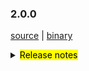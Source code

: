 ### 2.0.0

 [source](https://github.com/seata/seata/archive/v2.0.0.zip) |
 [binary](https://github.com/seata/seata/releases/download/v2.0.0/seata-server-2.0.0.zip) 

<details>
  <summary><mark>Release notes</mark></summary>

### Seata 2.0.0

Seata 2.0.0 发布。

Seata 是一款开源的分布式事务解决方案，提供高性能和简单易用的分布式事务服务。

此版本更新如下：

### feature：
- [[#5165](https://github.com/seata/seata/pull/5165)] TCC结构拆分，支持API方式接入。增加集成层模块（seata-integration-tx-api），对事务流程定义以及代理部分增强。
- [[#5352](https://github.com/seata/seata/pull/5352)] 在TCC Business Action Context中集成jackson和gson序列化功能
- [[#5377](https://github.com/seata/seata/pull/5377)] 使AbstractHttpExecutor类支持PUT方式的请求
- [[#5396](https://github.com/seata/seata/pull/5396)] TC 异常日志指标采集
- [[#5118](https://github.com/seata/seata/pull/5118)] 支持二阶段并行下发执行
- [[#5529](https://github.com/seata/seata/pull/5529)] docker镜像支持注入JVM参数到容器
- [[#3887](https://github.com/seata/seata/pull/3887)] 增加AT模式的SQLServer数据库支持
- [[#4033](https://github.com/seata/seata/pull/4033)] 增加ServerDB存储模式的SQLServer支持
- [[#5717](https://github.com/seata/seata/pull/5717)] 兼容1.4.2及以下版本的file.conf/registry.conf配置
- [[#5842](https://github.com/seata/seata/pull/5842)] 构建docker 镜像时添加相关git信息,方便定位代码关系
- [[#5902](https://github.com/seata/seata/pull/5902)] 支持IPv6网络环境
- [[#5907](https://github.com/seata/seata/pull/5907)] 增加AT模式的PolarDB-X 2.0数据库支持
- [[#5932](https://github.com/seata/seata/pull/5932)] AT模式支持达梦数据库
- [[#5946](https://github.com/seata/seata/pull/5946)] 增加sqlserver对控制台分页接口的适配
- [[#5226](https://github.com/seata/seata/pull/5226)] 支持Raft集群部署和事务存储模式

### bugfix：
- [[#5677](https://github.com/seata/seata/pull/5677)]  修复saga模式下serviceTask入参autoType转化失败问题
- [[#5194](https://github.com/seata/seata/pull/5194)] 修复使用Oracle作为服务端DB存储时的建表失败问题
- [[#5021](https://github.com/seata/seata/pull/5201)] 修复 JDK17 下获取 Spring 原始代理对象失败的问题
- [[#5023](https://github.com/seata/seata/pull/5203)] 修复 `seata-core` 模块传递依赖冲突
- [[#5224](https://github.com/seata/seata/pull/5224)] 修复 oracle初始化脚本索引名重复的问题
- [[#5233](https://github.com/seata/seata/pull/5233)] 修复LoadBalance相关配置不一致的问题
- [[#5245](https://github.com/seata/seata/pull/5245)] 修复不完整的distribution模块依赖
- [[#5239](https://github.com/seata/seata/pull/5239)] 修复当使用JDK代理时，`getConfig` 方法获取部分配置时抛出 `ClassCastException` 异常的问题
- [[#5266](https://github.com/seata/seata/pull/5265)] 修复控制台全局锁查询接口查到了已释放的锁
- [[#5282](https://github.com/seata/seata/pull/5282)] 修复并行rm请求处理时数组索引越界问题
- [[#5294](https://github.com/seata/seata/pull/5294)] 修复AT模式下pgsql/oracle的主键列自增的问题
- [[#5298](https://github.com/seata/seata/pull/5298)] 事务提交或回滚超时不移除global session
- [[#5304](https://github.com/seata/seata/pull/5304)] 移除基于文件存储恢复时的RollbackRetryTimeout事务
- [[#5310](https://github.com/seata/seata/pull/5310)] 修复生成update前后镜像sql不对关键字转义的bug
- [[#5318](https://github.com/seata/seata/pull/5318)] 修复jdk8 中 G1 参数
- [[#5330](https://github.com/seata/seata/pull/5330)] 修复单元测试中发现的bug
- [[#5337](https://github.com/seata/seata/pull/5337)] 修复feature#5165中关于spring使用环境下，多interceptor排序问题，同时修复order一致时无法使用BeforeTransaction(AfterTransaction)事务排序问题
- [[#5347](https://github.com/seata/seata/pull/5347)] 修复控制台打印 `unauthorized error` 问题
- [[#5355](https://github.com/seata/seata/pull/5355)] 修复自定义context-path时的问题
- [[#5362](https://github.com/seata/seata/pull/5362)] 修复当TC端回滚返回RollbackFailed时，自定义FailureHandler的方法未执行
- [[#5372](https://github.com/seata/seata/pull/5372)] 修复客户侧事务提交前超时未执行hook和failureHandler的问题
- [[#4734](https://github.com/seata/seata/pull/4734)] 修复AT模式下新增字段产生的字段找不到
- [[#5426](https://github.com/seata/seata/pull/5426)] 修复不能获取GlobalTransactional注解问题
- [[#5478](https://github.com/seata/seata/pull/5478)] 修复提交事务时事务已完成不抛出异常问题
- [[#5491](https://github.com/seata/seata/pull/5491)] 修复日志中不打印方法名的问题
- [[#5449](https://github.com/seata/seata/pull/5449)] 修复Oracle XA模式 start 重入问题
- [[#5531](https://github.com/seata/seata/pull/5531)] 修复读取logback文件路径错误的问题
- [[#5523](https://github.com/seata/seata/pull/5523)] 修复 GlobalStatus=9 在DB存储模式无法清除的问题
- [[#5558](https://github.com/seata/seata/pull/5558)] 修复mariadb回滚失败的问题
- [[#5556](https://github.com/seata/seata/pull/5556)] 修复 oracle 插入 undolog 失败问题
- [[#5579](https://github.com/seata/seata/pull/5579)] 修复 resourceId 为空时，获取 RM_CHANNELS 空指针问题
- [[#5577](https://github.com/seata/seata/pull/5577)] 修复 grpc拦截器解绑xid失败问题
- [[#5594](https://github.com/seata/seata/pull/5594)] 修复participant情况下的重复日志
- [[#5604](https://github.com/seata/seata/pull/5604)] 修复在DB模式下 `asyncCommit` 和 `queueToRetryCommit` 两个方法总是失败的问题
- [[#5661](https://github.com/seata/seata/pull/5661)] 修复connectionProxyXA连接复用时timeout为null
- [[#5678](https://github.com/seata/seata/pull/5675)] 修复 xxx.grouplist 和 grouplist.xxx 配置项兼容问题
- [[#5715](https://github.com/seata/seata/pull/5715)] 修复取中划线配置项错误问题
- [[#5748](https://github.com/seata/seata/pull/5748)] 修复在某些情况下，业务sql中主键字段名大小写与表元数据中的不一致，导致回滚失败
- [[#5745](https://github.com/seata/seata/pull/5745)] 修复不满足 sofa-rpc 中 setAttachment 方法的参数前缀要求问题
- [[#5772](https://github.com/seata/seata/pull/5762)] 修复TableMetaCache的一些字段类型，避免溢出
- [[#5787](https://github.com/seata/seata/pull/5794)] 解决redis作为注册中心时cluster无法自定义的BUG
- [[#5810](https://github.com/seata/seata/pull/5810)] 修复druid依赖冲突导致的XA事务开始异常与回滚失败
- [[#5821](https://github.com/seata/seata/pull/5821)] 修复insert executor对关键字未转义的问题
- [[#5835](https://github.com/seata/seata/pull/5835)] bugfix: 修复当 XA 事务失败回滚后，TC 还会继续重试回滚的问题
- [[#5881](https://github.com/seata/seata/pull/5880)] 修复事务回滚时锁未删除的问题
- [[#5930](https://github.com/seata/seata/pull/5930)] 修复存储为redis哨兵模式下哨兵密码缺失的问题
- [[#5958](https://github.com/seata/seata/pull/5958)] 在二阶段提交状态下发生重选时需要进行解除全局锁
- [[#5971](https://github.com/seata/seata/pull/5971)] 修复某些未弃用的配置显示"已弃用"
- [[#5977](https://github.com/seata/seata/pull/5977)] 修复当raft server关闭时,rpc server未关闭的问题
- [[#5954](https://github.com/seata/seata/pull/5954)] 修复保存的分支会话状态与实际的分支会话状态不一致的问题
- [[#5990](https://github.com/seata/seata/pull/5990)] 修复redis sentinel master node 宕机时，lua脚本未同步的问题


### optimize：
- [[#5966](https://github.com/seata/seata/pull/5966)] Saga 表达式解耦并统一格式
- [[#5928](https://github.com/seata/seata/pull/5928)] 增加Saga模式状态机语义验证阶段
- [[#5208](https://github.com/seata/seata/pull/5208)] 优化多次重复获取Throwable#getCause问题
- [[#5212](https://github.com/seata/seata/pull/5212)] 优化不合理的日志信息级别
- [[#5237](https://github.com/seata/seata/pull/5237)] 优化异常日志打印(EnhancedServiceLoader.loadFile#cahtch)
- [[#5243](https://github.com/seata/seata/pull/5243)] 升级 kryo 5.4.0 优化对jdk17的兼容性
- [[#5153](https://github.com/seata/seata/pull/5153)] 只允许AT去尝试跨RM获取channel
- [[#5177](https://github.com/seata/seata/pull/5177)] 如果 `server.session.enable-branch-async-remove` 为真，异步删除分支，同步解锁。
- [[#4858](https://github.com/seata/seata/pull/4858)] 重构优化 SessionManager 用法
- [[#4881](https://github.com/seata/seata/pull/4881)] 重新划分 SessionManager和SessionLifecycleListener 用法
- [[#5273](https://github.com/seata/seata/pull/5273)] 优化`protobuf-maven-plugin`插件的编译配置，解决高版本的命令行过长问题
- [[#5278](https://github.com/seata/seata/pull/5278)] 清理sessionmanager多例模式遗留代码
- [[#5302](https://github.com/seata/seata/pull/5302)] 移除启动脚本的-Xmn参数
- [[#4880](https://github.com/seata/seata/pull/4880)] 优化提交和回滚遇到异常时的日志输出
- [[#5322](https://github.com/seata/seata/pull/5322)] 优化SPI加载日志
- [[#5323](https://github.com/seata/seata/pull/5323)] 为全局事务超时日志添加时间信息
- [[#5328](https://github.com/seata/seata/pull/5333)] 为全局事务和事务存储的Redis模式，增加对应的lua实现
- [[#5341](https://github.com/seata/seata/pull/5341)] 优化 gRPC TCC模式
- [[#5342](https://github.com/seata/seata/pull/5342)] 优化 TCC fence log 清理定时任务的 delay 参数值检查
- [[#5325](https://github.com/seata/seata/pull/5325)] 添加配置中心、注册中心类型以及存储模式日志信息
- [[#5351](https://github.com/seata/seata/pull/5351)] 优化 TCC 模式下的 RPC filter
- [[#5354](https://github.com/seata/seata/pull/5354)] 重构 RPC 集成模块
- [[#5370](https://github.com/seata/seata/pull/5370)] 优化事务失败处理 handler
- [[#5461](https://github.com/seata/seata/pull/5461)] 优化 license workflow
- [[#5464](https://github.com/seata/seata/pull/5464)] 修复saga模式全局事务状态始终为Begin的问题
- [[#5456](https://github.com/seata/seata/pull/5456)] 重构 ColumnUtils 和 EscapeHandler
- [[#5438](https://github.com/seata/seata/pull/5438)] 优化code style检测属性
- [[#5471](https://github.com/seata/seata/pull/5471)] 优化客户侧事务日志
- [[#5485](https://github.com/seata/seata/pull/5485)] 优化Server日志输出
- [[#4907](https://github.com/seata/seata/pull/4907)] 调整二阶段result线程池大小及优化代码
- [[#5487](https://github.com/seata/seata/pull/5487)] 将branchsession中的lockholder增加final修饰
- [[#5519](https://github.com/seata/seata/pull/5519)] 优化 Oracle FenceHandler
- [[#5501](https://github.com/seata/seata/pull/5501)] 支持乐观锁方式更新事务状态
- [[#5419](https://github.com/seata/seata/pull/5419)] 优化镜像发布流水线支持jdk8/17和支持maven 3.9.0
- [[#5549](https://github.com/seata/seata/pull/5549)] 优化 gpg key 和 发布流水线
- [[#5576](https://github.com/seata/seata/pull/5576)] 仅当 useTCCFence 设置为 true 时，才开启 Fence 表清理任务
- [[#5623](https://github.com/seata/seata/pull/5623)] 优化异步提交线程和重试线程之间可能存在的冲突
- [[#5553](https://github.com/seata/seata/pull/5553)] 支持表和列元数据大小写敏感设置
- [[#5644](https://github.com/seata/seata/pull/5644)] 优化Server日志输出
- [[#5680](https://github.com/seata/seata/pull/5680)] 优化大小写转义符
- [[#5714](https://github.com/seata/seata/pull/5714)] 优化分布式锁竞争日志
- [[#5723](https://github.com/seata/seata/pull/5723)] 优化docker镜像的默认时区
- [[#5779](https://github.com/seata/seata/pull/5779)] 删除无用的输出日志并统一日志输出路径
- [[#5802](https://github.com/seata/seata/pull/5802)] 优化server端事务隔离级别为读已提交
- [[#5783](https://github.com/seata/seata/pull/5783)] 支持nacos上application name配置
- [[#5524](https://github.com/seata/seata/pull/5524)] 支持 seata-server.sh 中的更多操作命令
- [[#5836](https://github.com/seata/seata/pull/5836)] 分离mariadb和mysql的AT实现
- [[#5869](https://github.com/seata/seata/pull/5869)] 优化一些小的语法
- [[#5885](https://github.com/seata/seata/pull/5885)] 优化ConnectionProxyXA中的日志
- [[#5894](https://github.com/seata/seata/pull/5894)] 移除无license组件
- [[#5895](https://github.com/seata/seata/pull/5895)] 移除7z压缩支持
- [[#5896](https://github.com/seata/seata/pull/5896)] 移除 mariadb.jdbc 依赖
- [[#5384](https://github.com/seata/seata/pull/5384)] 统一版本号管理，只需维护 `build/pom.xml` 中的版本号即可。
- [[#5419](https://github.com/seata/seata/pull/5419)] 发布基于多个java版本的docker镜像
- [[#5829](https://github.com/seata/seata/pull/5829)] 修正 `codecov chart` 不展示的问题
- [[#5878](https://github.com/seata/seata/pull/5878)] 优化 `httpcore` 和 `httpclient` 的依赖定义
- [[#5917](https://github.com/seata/seata/pull/5917)] 升级 native-lib-loader 版本
- [[#5926](https://github.com/seata/seata/pull/5926)] 优化一些与 Apollo 相关的脚本
- [[#5938](https://github.com/seata/seata/pull/5938)] 支持 jmx 监控配置
- [[#5951](https://github.com/seata/seata/pull/5951)] 删除在 jdk17 中不支持的配置项
- [[#5959](https://github.com/seata/seata/pull/5959)] 修正代码风格问题及去除无用的类引用


### security:
- [[#5642](https://github.com/seata/seata/pull/5642)] 增加Hessian 序列化黑白名单
- [[#5694](https://github.com/seata/seata/pull/5694)] 修复若干Node.js依赖安全漏洞
- [[#5801](https://github.com/seata/seata/pull/5801)] 修复Java依赖安全漏洞
- [[#5805](https://github.com/seata/seata/pull/5805)] 修复序列化漏洞
- [[#5868](https://github.com/seata/seata/pull/5868)] 修复npm package漏洞
- [[#5916](https://github.com/seata/seata/pull/5916)] 修复npm package漏洞
- [[#5942](https://github.com/seata/seata/pull/5942)] 升级依赖版本
- [[#5987](https://github.com/seata/seata/pull/5987)] 升级依赖版本

### test：
- [[#5308](https://github.com/seata/seata/pull/5308)] 添加单元测试用例 [FileLoader, ObjectHolder, StringUtils]
- [[#5309](https://github.com/seata/seata/pull/5309)] 添加单元测试用例 [ArrayUtils, ConfigTools, MapUtil]
- [[#5335](https://github.com/seata/seata/pull/5335)] 添加单元测试用例 [EnhancedServiceLoader,ExtensionDefinition,SizeUtilTest,ReflectionUtil,LowerCaseLinkHashMap,FileLoader,ObjectHolder]
- [[#5366](https://github.com/seata/seata/pull/5366)] 修复 UpdateExecutorTest 单测失败问题
- [[#5383](https://github.com/seata/seata/pull/5383)] 修复多Spring版本测试失败
- [[#5391](https://github.com/seata/seata/pull/5391)] 添加 config 模块的单元测试用例
- [[#5428](https://github.com/seata/seata/pull/5428)] 修复 FileTransactionStoreManagerTest 单测失败问题
- [[#5622](https://github.com/seata/seata/pull/5622)] 添加单元测试用例 [ExporterType, RegistryType]
- [[#5637](https://github.com/seata/seata/pull/5637)] 添加单元测试用例 [BatchResultMessage, HeartbeatMessage, RegisterRMResponse, ResultCode, RegisterTMResponse, MergeResultMessage, MergedWarpMessage, Version]
- [[#5893](https://github.com/seata/seata/pull/5893)] 移除 sofa 测试用例
- [[#5845](https://github.com/seata/seata/pull/5845)] 升级 `druid` 版本，并添加 `test-druid.yml` 用于测试seata与druid各版本的兼容性。
- [[#5863](https://github.com/seata/seata/pull/5863)] 修复单元测试在Java21下无法正常运行的问题。
- [[#5986](https://github.com/seata/seata/pull/5986)] 修复 zookeeper 单测失败问题
- [[#5995](https://github.com/seata/seata/pull/5995)] 添加 RaftClusterMetadataMsg 模块的单元测试用例

### Contributors:

非常感谢以下 contributors 的代码贡献。若有无意遗漏，请报告。

- [slievrly](https://github.com/slievrly)
- [xssdpgy](https://github.com/xssdpgy)
- [albumenj](https://github.com/albumenj)
- [PeppaO](https://github.com/PeppaO)
- [yuruixin](https://github.com/yuruixin)
- [CrazyLionLi](https://github.com/JavaLionLi)
- [xingfudeshi](https://github.com/xingfudeshi)
- [Bughue](https://github.com/Bughue)
- [pengten](https://github.com/pengten)
- [wangliang181230](https://github.com/wangliang181230)
- [GoodBoyCoder](https://github.com/GoodBoyCoder)
- [funky-eyes](https://github.com/funky-eyes)
- [isharpever](https://github.com/isharpever)
- [mxsm](https://github.com/mxsm)
- [liuqiufeng](https://github.com/liuqiufeng)
- [l81893521](https://github.com/l81893521)
- [dmego](https://github.com/dmego)
- [zsp419](https://github.com/zsp419)
- [tuwenlin](https://github.com/tuwenlin)
- [sixlei](https://github.com/sixlei)
- [yixia](https://github.com/wt-better)
- [capthua](https://github.com/capthua)
- [robynron](https://github.com/robynron)
- [XQDD](https://github.com/XQDD)
- [Weelerer](https://github.com/Weelerer)
- [Ifdevil](https://github.com/Ifdevil)
- [iquanzhan](https://github.com/iquanzhan)
- [leizhiyuan](https://github.com/leizhiyuan)
- [Aruato](https://github.com/Aruato)
- [ggbocoder](https://github.com/ggbocoder)

同时，我们收到了社区反馈的很多有价值的issue和建议，非常感谢大家。


#### Link

- **Seata:** https://github.com/seata/seata  
- **Seata-Samples:** https://github.com/seata/seata-samples   
- **Release:** https://github.com/seata/seata/releases
- **WebSite:** https://seata.io

</details>
